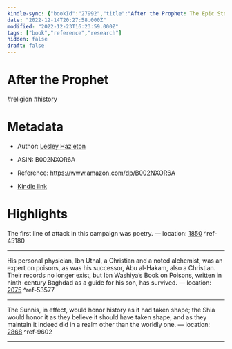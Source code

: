 ```yaml
---
kindle-sync: {"bookId":"27992","title":"After the Prophet: The Epic Story of the Shia-Sunni Split in Islam","author":"Lesley Hazleton","asin":"B002NXOR6A","lastAnnotatedDate":"2019-04-11","bookImageUrl":"https://m.media-amazon.com/images/I/51vqnntqqfL._SY160.jpg","highlightsCount":3}
date: "2022-12-14T20:27:58.000Z"
modified: "2022-12-23T16:23:59.000Z"
tags: ["book","reference","research"]
hidden: false
draft: false
---
```

# After the Prophet

#religion #history 

# Metadata

* Author: [Lesley Hazleton](https://www.amazon.com/Lesley-Hazleton/e/B001H6QM0S/ref=dp_byline_cont_ebooks_1)

* ASIN: B002NXOR6A

* Reference: <https://www.amazon.com/dp/B002NXOR6A>

* [Kindle link](kindle://book?action=open&asin=B002NXOR6A)

# Highlights

The first line of attack in this campaign was poetry. — location: [1850](kindle://book?action=open&asin=B002NXOR6A&location=1850) ^ref-45180

---

His personal physician, Ibn Uthal, a Christian and a noted alchemist, was an expert on poisons, as was his successor, Abu al-Hakam, also a Christian. Their records no longer exist, but Ibn Washiya’s Book on Poisons, written in ninth-century Baghdad as a guide for his son, has survived. — location: [2075](kindle://book?action=open&asin=B002NXOR6A&location=2075) ^ref-53577

---

The Sunnis, in effect, would honor history as it had taken shape; the Shia would honor it as they believe it should have taken shape, and as they maintain it indeed did in a realm other than the worldly one. — location: [2868](kindle://book?action=open&asin=B002NXOR6A&location=2868) ^ref-9602

---
